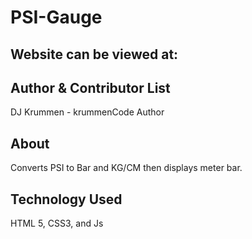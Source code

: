 PSI-Gauge
===

## Website can be viewed at:


## Author & Contributor List

DJ Krummen - krummenCode Author

## About

Converts  PSI to Bar and KG/CM then displays meter bar.


## Technology Used

HTML 5, CSS3, and Js
